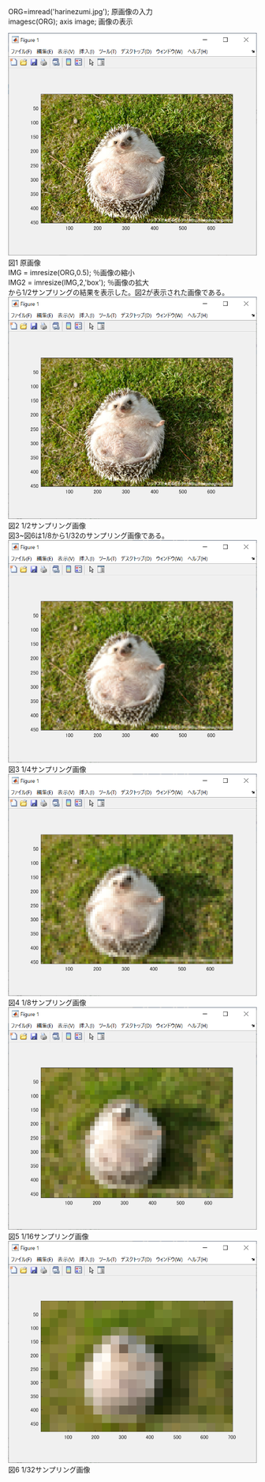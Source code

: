 ORG=imread('harinezumi.jpg'); 原画像の入力  
imagesc(ORG); axis image; 画像の表示

 
![図1 原画像](課題1.PNG)  　
図1 原画像  
IMG = imresize(ORG,0.5); ％画像の縮小  
IMG2 = imresize(IMG,2,'box'); ％画像の拡大  
から1/2サンプリングの結果を表示した。図2が表示された画像である。  
![図2 1/2サンプリング画像](課題1_2.PNG)  
図2 1/2サンプリング画像  
図3~図6は1/8から1/32のサンプリング画像である。  
![図3 1/4サンプリング画像](課題1_3.PNG)  
図3 1/4サンプリング画像  
![図4 1/8サンプリング画像](課題1_4.PNG)  
図4 1/8サンプリング画像  
![図5 1/16サンプリング画像](課題1_5.PNG)  
図5 1/16サンプリング画像  
![図6 1/32サンプリング画像](課題1_6.PNG)  
図6 1/32サンプリング画像

